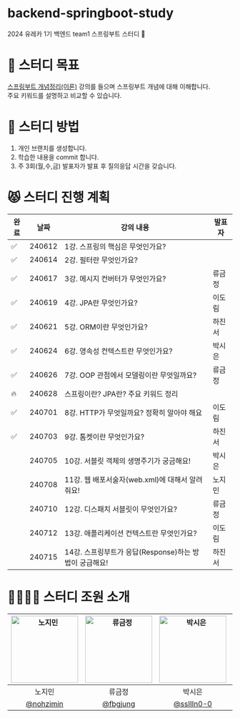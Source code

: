 # backend-springboot-study
2024 유레카 1기 백엔드 team1 스프링부트 스터디 🙂

# 🫧 스터디 목표
[스프링부트 개념정리(이론)](https://www.inflearn.com/course/%EC%8A%A4%ED%94%84%EB%A7%81%EB%B6%80%ED%8A%B8-%EA%B0%9C%EB%85%90%EC%A0%95%EB%A6%AC#curriculum) 강의를 들으며 스프링부트 개념에 대해 이해합니다.  
주요 키워드를 설명하고 비교할 수 있습니다.

# 🌱 스터디 방법
1. 개인 브랜치를 생성합니다.
2. 학습한 내용을 commit 합니다.
3. 주 3회(월,수,금) 발표자가 발표 후 질의응답 시간을 갖습니다.


# 😾 스터디 진행 계획
|완료|날짜|강의 내용|발표자|
|-|-|-|-|
|✅|240612|1강. 스프링의 핵심은 무엇인가요?||
|✅|240614|2강. 필터란 무엇인가요?||
|✅|240617|3강. 메시지 컨버터가 무엇인가요?|류금정|
|✅|240619|4강. JPA란 무엇인가요?|이도림|
|✅|240621|5강. ORM이란 무엇인가요?|하진서|
|✅|240624|6강. 영속성 컨텍스트란 무엇인가요?|박시은|
|✅|240626|7강. OOP 관점에서 모델링이란 무엇일까요?|류금정|
|🔥|240628|스프링이란? JPA란? 주요 키워드 정리||
|✅|240701|8강. HTTP가 무엇일까요? 정확히 알아야 해요|이도림|
|✅|240703|9강. 톰켓이란 무엇인가요?|하진서|
||240705|10강. 서블릿 객체의 생명주기가 궁금해요!|박시은|
||240708|11강. 웹 배포서술자(web.xml)에 대해서 알려줘요!|노지민|
||240710|12강. 디스패치 서블릿이 무엇인가요?|류금정|
||240712|13강. 애플리케이션 컨텍스트란 무엇인가요?|이도림|
||240715|14강. 스프링부트가 응답(Response)하는 방법이 궁급해요!|하진서|

# 👩‍👩‍👧‍👧 스터디 조원 소개
|<img width="150" alt="노지민" src="https://github.com/fbgjung/study-notes/assets/104186871/328fad0e-f6e3-4368-9438-86977b7d6a0f">|<img width="150" alt="류금정" src="https://github.com/fbgjung/study-notes/assets/104186871/94d16397-d86b-49e1-8598-dfc70654f506">|<img width="150" alt="박시은" src="https://github.com/fbgjung/backend-springboot-study/assets/104186871/496ec5bb-c36c-4f25-9471-a43332f3e40f">|<img width="150" alt="이도림" src="https://github.com/fbgjung/backend-springboot-study/assets/104186871/44ee7a8b-5ec1-4f64-9f07-62b650703313">|<img width="150" alt="하진서" src="https://github.com/fbgjung/backend-springboot-study/assets/104186871/1f51738d-24e5-4c51-b69c-4869788fc64f">|
|:-:|:-:|:-:|:-:|:-:|
|노지민|류금정|박시은|이도림|하진서|
|[@nohzimin](https://github.com/nohzimin)|[@fbgjung](https://github.com/fbgjung)|[@ssIIIn0-0](https://github.com/ssIIIn0-0)|[@LeeDoRim](https://github.com/LeeDoRim)|[@xnfnfnr](https://github.com/xnfnfnr)|